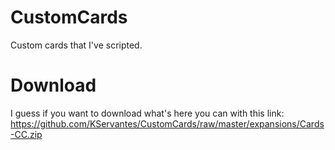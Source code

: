 # CustomCards
Custom cards that I've scripted. 

# Download
I guess if you want to download what's here you can with this link:
https://github.com/KServantes/CustomCards/raw/master/expansions/Cards-CC.zip
